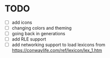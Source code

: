 # TODO

- [ ] add icons
- [ ] changing colors and theming
- [ ] going back in generations
- [ ] add RLE support
- [ ] add networking support to load lexicons from https://conwaylife.com/ref/lexicon/lex_1.htm